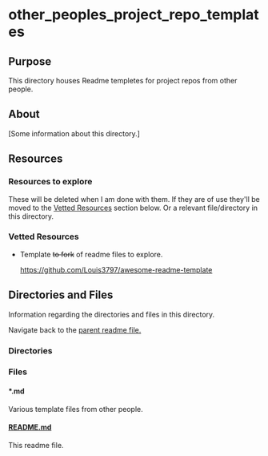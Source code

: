 # other_peoples_project_repo_templates

## Purpose

This directory houses Readme templetes for project repos from other people.

## About

[Some information about this directory.]

## Resources

### Resources to explore

These will be deleted when I am done with them. If they are of use they'll be moved to the [Vetted Resources](#vetted-resources) section below. Or a relevant file/directory in this directory.

### Vetted Resources

- Template ~~to fork~~ of readme files to explore.

  https://github.com/Louis3797/awesome-readme-template

## Directories and Files

Information regarding the directories and files in this directory.

Navigate back to the [parent readme file.](../README.md)

### Directories

### Files

#### \*.md

Various template files from other people.

#### [README.md](./README.md)

This readme file.
